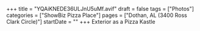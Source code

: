 +++
title = "YQAiKNEDE36ULJnU5uMf.avif"
draft = false
tags = ["Photos"]
categories = ["ShowBiz Pizza Place"]
pages = ["Dothan, AL (3400 Ross Clark Circle)"]
startDate = ""
+++
Exterior as a Pizza Kastle
